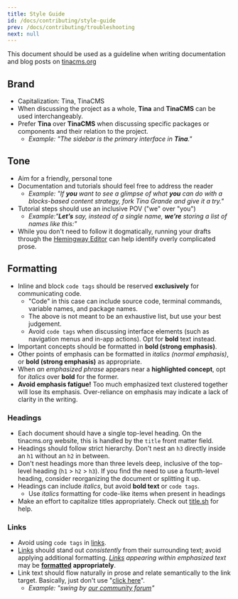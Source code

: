 ```yaml
---
title: Style Guide
id: /docs/contributing/style-guide
prev: /docs/contributing/troubleshooting
next: null
---
```


This document should be used as a guideline when writing documentation and blog posts on [tinacms.org](http://tinacms.org)

## Brand

- Capitalization: Tina, TinaCMS
- When discussing the project as a whole, **Tina** and **TinaCMS** can be used interchangeably.
- Prefer **Tina** over **TinaCMS** when discussing specific packages or components and their relation to the project.
  - _Example: "The sidebar is the primary interface in **Tina**."_

## Tone

- Aim for a friendly, personal tone
- Documentation and tutorials should feel free to address the reader
  - _Example: "If **you** want to see a glimpse of what **you** can do with a blocks-based content strategy, fork Tina Grande and give it a try."_
- Tutorial steps should use an inclusive POV ("we" over "you")
  - _Example:"**Let’s** say, instead of a single name, **we’re** storing a list of names like this:"_
- While you don't need to follow it dogmatically, running your drafts through the [Hemingway Editor](http://hemingwayapp.com/) can help identify overly complicated prose.

## Formatting

- Inline and block `code tags` should be reserved **exclusively** for communicating code.
  - "Code" in this case can include source code, terminal commands, variable names, and package names.
  - The above is not meant to be an exhaustive list, but use your best judgement.
  - Avoid `code tags` when discussing interface elements (such as navigation menus and in-app actions). Opt for **bold** text instead.
- Important concepts should be formatted in **bold (strong emphasis)**.
- Other points of emphasis can be formatted in _italics (normal emphasis)_, or **bold (strong emphasis)** as appropriate.
- When _an emphasized phrase_ appears near a **highlighted concept**, opt for _italics_ over **bold** for the former.
- **Avoid emphasis fatigue!** Too much emphasized text clustered together will lose its emphasis. Over-reliance on emphasis may indicate a lack of clarity in the writing.

### Headings

- Each document should have a single top-level heading. On the tinacms.org website, this is handled by the `title` front matter field.
- Headings should follow strict hierarchy. Don't nest an `h3` directly inside an `h1` without an `h2` in between.
- Don't nest headings more than three levels deep, inclusive of the top-level heading (`h1` > `h2` > `h3`). If you find the need to use a fourth-level heading, consider reorganizing the document or splitting it up.
- Headings can include _italics_, but avoid **bold text** or `code tags`.
  - Use _italics_ formatting for code-like items when present in headings
- Make an effort to capitalize titles appropriately. Check out [title.sh](https://title.sh/) for help.

### Links

- Avoid using `code tags` in [links](https://tinacms.org).
- [Links](https://tinacms.org) should stand out _consistently_ from their surrounding text; avoid applying additional formatting. _[Links](https://tinacms.org) appearing within emphasized text_ may be [**formatted**](https://tinacms.org) **appropriately**.
- Link text should flow naturally in prose and relate semantically to the link target. Basically, just don't use "[click here](https://tinacms.org)".
  - _Example: "swing by [our community forum](https://community.tinacms.org/)"_
